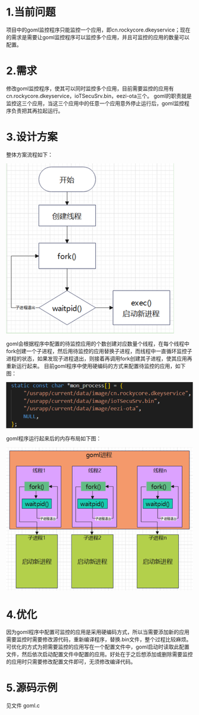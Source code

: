 # 1.当前问题
项目中的goml监控程序只能监控一个应用，即cn.rockycore.dkeyservice；现在的需求是需要让goml监控程序可以监控多个应用，并且可监控的应用的数量可以配置。

# 2.需求
修改goml监控程序，使其可以同时监控多个应用，目前需要监控的应用有cn.rockycore.dkeyservice，ioTSecuSrv.bin，eezi-ota三个。
goml的职责就是监控这三个应用，当这三个应用中的任意一个应用意外停止运行后，goml监控程序负责把其再拉起运行。

# 3.设计方案
整体方案流程如下：

![](images/Snipaste_2022-08-18_17-49-55.png)

goml会根据程序中配置的待监控应用的个数创建对应数量个线程，在每个线程中fork创建一个子进程，然后用待监控的应用替换子进程，而线程中一直循环监控子进程的状态，如果发现子进程退出，则接着再调用fork创建其子进程，使其应用再重新运行起来。
目前goml程序中使用硬编码的方式来配置待监控的应用，如下图：

![](images/Snipaste_2022-08-18_17-50-12.png)

goml程序运行起来后的内存布局如下图：

![](images/Snipaste_2022-08-18_17-50-27.png)

# 4.优化
因为goml程序中配置可监控的应用是采用硬编码方式，所以当需要添加新的应用需要监控时需要修改源代码，重新编译程序，替换.bin文件，整个过程比较麻烦。可优化的方式为把需要监控的应用写在一个配置文件中，goml启动时读取此配置文件，然后依次启动配置文件中配置的应用。好处在于之后想添加或删除需要监控的应用时只需要修改配置文件即可，无须修改编译代码。

# 5.源码示例
见文件 goml.c